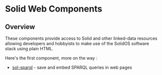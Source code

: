 # Solid Web Components

## Overview

These components provide access to Solid and other linked-data resources allowing developers and hobbyists to make use of the SolidOS software stack using plain HTML.

Here's the first component, more on the way :

* [sol-sparql](https://solidos.github.io/solid-web-components/documentation/sol-sparql.html) - save and embed SPARQL queries in web pages